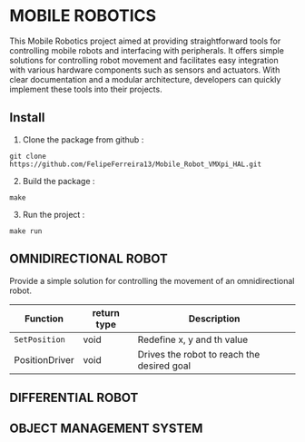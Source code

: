 # MOBILE ROBOTICS 
This Mobile Robotics project aimed at providing straightforward tools for controlling mobile robots and interfacing with peripherals. It offers simple solutions for controlling robot movement and facilitates easy integration with various hardware components such as sensors and actuators. With clear documentation and a modular architecture, developers can quickly implement these tools into their projects. 

## Install
  1. Clone the package from github :

    git clone https://github.com/FelipeFerreira13/Mobile_Robot_VMXpi_HAL.git

  2. Build the package :

    make
     
  3. Run the project :

    make run

## OMNIDIRECTIONAL ROBOT
Provide a simple solution for controlling the movement of an omnidirectional robot.


| **Function**   | **return type** | **Description**                            |
|----------------|-----------------|--------------------------------------------|
| `SetPosition`    | void            | Redefine x, y and th value                 |
| PositionDriver | void            | Drives the robot to reach the desired goal |

## DIFFERENTIAL ROBOT

## OBJECT MANAGEMENT SYSTEM
